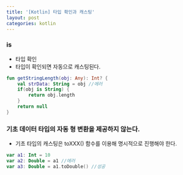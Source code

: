 ```yaml
---
title: '[Kotlin] 타입 확인과 캐스팅'
layout: post
categories: kotlin
---
```


### is
> 
- 타입 확인
- 타입이 확인되면 자동으로 캐스팅된다.

```kotlin
fun getStringLength(obj: Any): Int? {
    val strData: String = obj //에러
    if(obj is String) {
        return obj.length
    }
    return null
}
```

### 기초 데이터 타입의 자동 형 변환을 제공하지 않는다.
- 기초 타입의 캐스팅은 toXXX() 함수를 이용해 명시적으로 진행해야 한다.

```kotlin
var a1: Int = 10
var a2: Double = a1 //에러
var a3: Double = a1.toDouble() //성공
```
